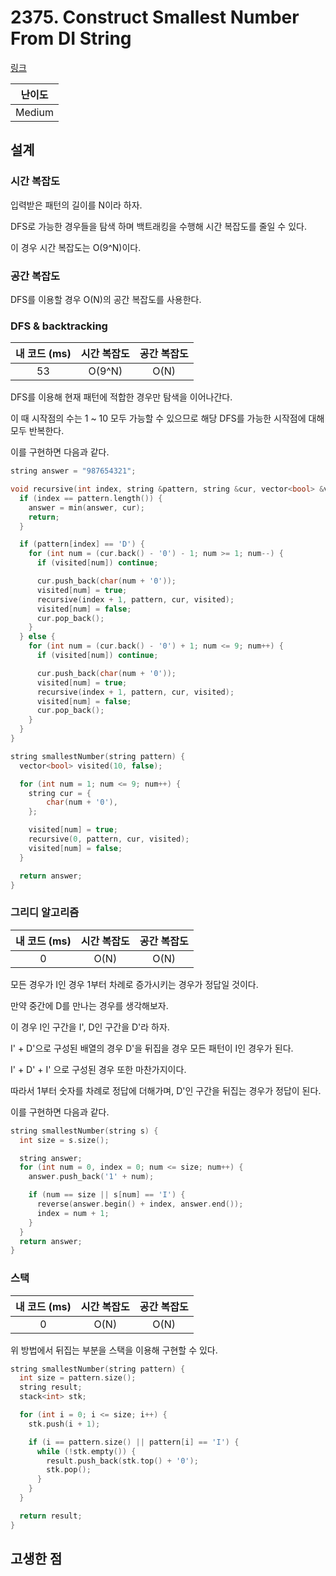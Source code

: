 # 2375. Construct Smallest Number From DI String

[링크](https://leetcode.com/problems/construct-smallest-number-from-di-string/)

| 난이도 |
| :----: |
| Medium |

## 설계

### 시간 복잡도

입력받은 패턴의 길이를 N이라 하자.

DFS로 가능한 경우들을 탐색 하며 백트래킹을 수행해 시간 복잡도를 줄일 수 있다.

이 경우 시간 복잡도는 O(9^N)이다.

### 공간 복잡도

DFS를 이용할 경우 O(N)의 공간 복잡도를 사용한다.

### DFS & backtracking

| 내 코드 (ms) | 시간 복잡도 | 공간 복잡도 |
| :----------: | :---------: | :---------: |
|      53      |   O(9^N)    |    O(N)     |

DFS를 이용해 현재 패턴에 적합한 경우만 탐색을 이어나간다.

이 때 시작점의 수는 1 ~ 10 모두 가능할 수 있으므로 해당 DFS를 가능한 시작점에 대해 모두 반복한다.

이를 구현하면 다음과 같다.

```cpp
string answer = "987654321";

void recursive(int index, string &pattern, string &cur, vector<bool> &visited) {
  if (index == pattern.length()) {
    answer = min(answer, cur);
    return;
  }

  if (pattern[index] == 'D') {
    for (int num = (cur.back() - '0') - 1; num >= 1; num--) {
      if (visited[num]) continue;

      cur.push_back(char(num + '0'));
      visited[num] = true;
      recursive(index + 1, pattern, cur, visited);
      visited[num] = false;
      cur.pop_back();
    }
  } else {
    for (int num = (cur.back() - '0') + 1; num <= 9; num++) {
      if (visited[num]) continue;

      cur.push_back(char(num + '0'));
      visited[num] = true;
      recursive(index + 1, pattern, cur, visited);
      visited[num] = false;
      cur.pop_back();
    }
  }
}

string smallestNumber(string pattern) {
  vector<bool> visited(10, false);

  for (int num = 1; num <= 9; num++) {
    string cur = {
        char(num + '0'),
    };

    visited[num] = true;
    recursive(0, pattern, cur, visited);
    visited[num] = false;
  }

  return answer;
}
```

### 그리디 알고리즘

| 내 코드 (ms) | 시간 복잡도 | 공간 복잡도 |
| :----------: | :---------: | :---------: |
|      0       |    O(N)     |    O(N)     |

모든 경우가 I인 경우 1부터 차례로 증가시키는 경우가 정답일 것이다.

만약 중간에 D를 만나는 경우를 생각해보자.

이 경우 I인 구간을 I', D인 구간을 D'라 하자.

I' + D'으로 구성된 배열의 경우 D'을 뒤집을 경우 모든 패턴이 I인 경우가 된다.

I' + D' + I' 으로 구성된 경우 또한 마찬가지이다.

따라서 1부터 숫자를 차례로 정답에 더해가며, D'인 구간을 뒤집는 경우가 정답이 된다.

이를 구현하면 다음과 같다.

```cpp
string smallestNumber(string s) {
  int size = s.size();

  string answer;
  for (int num = 0, index = 0; num <= size; num++) {
    answer.push_back('1' + num);

    if (num == size || s[num] == 'I') {
      reverse(answer.begin() + index, answer.end());
      index = num + 1;
    }
  }
  return answer;
}
```

### 스택

| 내 코드 (ms) | 시간 복잡도 | 공간 복잡도 |
| :----------: | :---------: | :---------: |
|      0       |    O(N)     |    O(N)     |

위 방법에서 뒤집는 부분을 스택을 이용해 구현할 수 있다.

```cpp
string smallestNumber(string pattern) {
  int size = pattern.size();
  string result;
  stack<int> stk;

  for (int i = 0; i <= size; i++) {
    stk.push(i + 1);

    if (i == pattern.size() || pattern[i] == 'I') {
      while (!stk.empty()) {
        result.push_back(stk.top() + '0');
        stk.pop();
      }
    }
  }

  return result;
}
```

## 고생한 점
